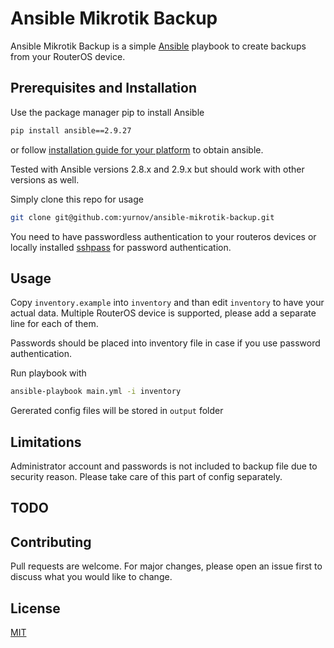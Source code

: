 # Ansible Mikrotik Backup

Ansible Mikrotik Backup is a simple [Ansible](https://docs.ansible.com/ansible/latest/index.html) playbook to create backups from your RouterOS device.

## Prerequisites and Installation

Use the package manager pip to install Ansible

```bash
pip install ansible==2.9.27
```

or follow [installation guide for your platform](https://docs.ansible.com/ansible/2.9/installation_guide/index.html) to obtain ansible. 

Tested with Ansible versions 2.8.x and 2.9.x but should work with other versions as well.

Simply clone this repo for usage

```bash
git clone git@github.com:yurnov/ansible-mikrotik-backup.git
```

You need to have passwordless authentication to your routeros devices or locally installed [sshpass](https://www.cyberciti.biz/faq/noninteractive-shell-script-ssh-password-provider/) for password authentication.
## Usage

Copy `inventory.example` into `inventory` and than edit `inventory` to have your actual data. Multiple RouterOS device is supported, please add a separate line for each of them.

Passwords should be placed into inventory file in case if you use password authentication.

Run playbook with 

```bash
ansible-playbook main.yml -i inventory
```

Gererated config files will be stored in `output` folder

## Limitations

Administrator account and passwords is not included to backup file due to security reason. Please take care of this part of config separately.
## TODO

## Contributing
Pull requests are welcome. For major changes, please open an issue first to discuss what you would like to change.

## License
[MIT](https://choosealicense.com/licenses/mit/)
